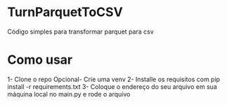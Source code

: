 # TurnParquetToCSV
Código simples para transformar parquet para csv

# Como usar
1- Clone o repo
Opcional- Crie uma venv
2- Installe os requisitos com pip install -r requirements.txt
3- Coloque o endereço do seu arquivo em sua máquina local no main.py e rode o arquivo
